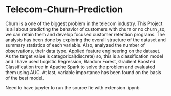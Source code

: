 # Telecom-Churn-Prediction
Churn is a one of the biggest problem in the telecom industry. This Project is all about predicting the behavior of customers with churn or no churn ,so, we can retain them and develop focused customer retention programs. The analysis has been done by exploring the overall structure of the dataset and summary statistics of each variable. Also, analyzed the number of observations, their data type. Applied feature engineering on the dataset. As the target value is categorical(discrete) so, this is a classification model and  I have used Logistic Regression, Random Forest, Gradient Boosted Classification tree in Apache Spark to solve the problem and evaluated them using AUC. At last, variable importance has been found on the basis of the best model.

Need to have jupyter to run the source fie with extension .ipynb


